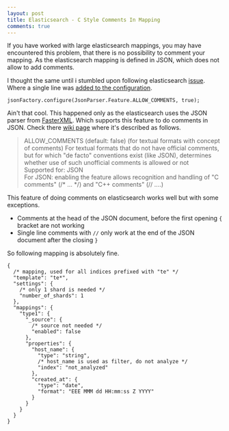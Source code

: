 ```yaml
---
layout: post
title: Elasticsearch - C Style Comments In Mapping 
comments: true
---
```


If you have worked with large elasticsearch mappings, you may have encountered this problem, that there is no possibility to comment your mapping. As the elasticsearch mapping is defined in JSON, which does not allow to add comments. 

I thought the same until i stumbled upon following elasticsearch [issue](https://github.com/elastic/elasticsearch/issues/1394). Where a single line was [added to the configuration](https://github.com/elastic/elasticsearch/commit/6f7253c5242e7fb94d959ce291c88f93887e3bde).

```
jsonFactory.configure(JsonParser.Feature.ALLOW_COMMENTS, true);
```

Ain't that cool. This happened only as the elasticsearch uses the JSON parser from [FasterXML](https://github.com/FasterXML). Which supports this feature to do comments in JSON. Check there [wiki page](https://github.com/FasterXML/jackson-core/wiki/JsonParser-Features) where it's described as follows.
 
 > ALLOW_COMMENTS (default: false) (for textual formats with concept of comments)
   For textual formats that do not have official comments, but for which "de facto" conventions exist (like JSON), determines whether use of such unofficial comments is allowed or not  
   Supported for: JSON  
   For JSON: enabling the feature allows recognition and handling of "C comments" (/* ... */) and "C++ comments" (// ....)
   
This feature of doing comments on elasticsearch works well but with some exceptions.
* Comments at the head of the JSON document, before the first opening `{` bracket are not working
* Single line comments with `//` only work at the end of the JSON document after the closing `}`

So following mapping is absolutely fine.

```
{
  /* mapping, used for all indices prefixed with "te" */
  "template": "te*",
  "settings": {
    /* only 1 shard is needed */
    "number_of_shards": 1
  },
  "mappings": {
    "type1": {
      "_source": {
        /* source not needed */
        "enabled": false
      },
      "properties": {
        "host_name": {
          "type": "string",
          /* host_name is used as filter, do not analyze */
          "index": "not_analyzed"
        },
        "created_at": {
          "type": "date",
          "format": "EEE MMM dd HH:mm:ss Z YYYY"
        }
      }
    }
  }
}
```
